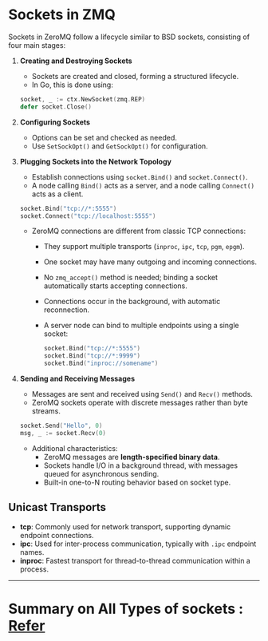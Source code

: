 # Sockets in ZMQ

Sockets in ZeroMQ follow a lifecycle similar to BSD sockets, consisting of four main stages:

1. **Creating and Destroying Sockets**
   - Sockets are created and closed, forming a structured lifecycle.
   - In Go, this is done using:
   
   ```go
   socket, _ := ctx.NewSocket(zmq.REP)
   defer socket.Close()
   ```

2. **Configuring Sockets**
   - Options can be set and checked as needed.
   - Use `SetSockOpt()` and `GetSockOpt()` for configuration.

3. **Plugging Sockets into the Network Topology**
   - Establish connections using `socket.Bind()` and `socket.Connect()`.
   - A node calling `Bind()` acts as a server, and a node calling `Connect()` acts as a client.
   
   ```go
   socket.Bind("tcp://*:5555")
   socket.Connect("tcp://localhost:5555")
   ```

   - ZeroMQ connections are different from classic TCP connections:
     - They support multiple transports (`inproc`, `ipc`, `tcp`, `pgm`, `epgm`).
     - One socket may have many outgoing and incoming connections.
     - No `zmq_accept()` method is needed; binding a socket automatically starts accepting connections.
     - Connections occur in the background, with automatic reconnection.
     - A server node can bind to multiple endpoints using a single socket:
       
       ```go
       socket.Bind("tcp://*:5555")
       socket.Bind("tcp://*:9999")
       socket.Bind("inproc://somename")
       ```

4. **Sending and Receiving Messages**
   - Messages are sent and received using `Send()` and `Recv()` methods.
   - ZeroMQ sockets operate with discrete messages rather than byte streams.
   
   ```go
   socket.Send("Hello", 0)
   msg, _ := socket.Recv(0)
   ```
   
   - Additional characteristics:
     - ZeroMQ messages are **length-specified binary data**.
     - Sockets handle I/O in a background thread, with messages queued for asynchronous sending.
     - Built-in one-to-N routing behavior based on socket type.

## Unicast Transports
- **tcp**: Commonly used for network transport, supporting dynamic endpoint connections.
- **ipc**: Used for inter-process communication, typically with `.ipc` endpoint names.
- **inproc**: Fastest transport for thread-to-thread communication within a process.
---
# Summary on All Types of sockets : [Refer](https://zeromq.org/socket-api/)
